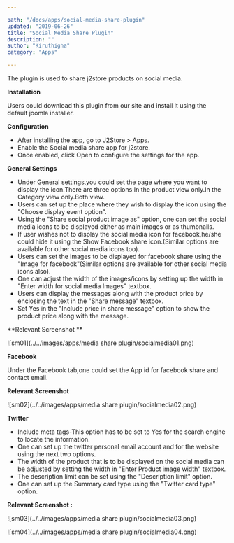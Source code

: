 ```yaml
---

path: "/docs/apps/social-media-share-plugin"
updated: "2019-06-26"
title: "Social Media Share Plugin"
description: ""
author: "Kiruthigha"
category: "Apps"

---
```



The plugin is used to share j2store products on social media.

**Installation**

Users could download this plugin from our site and install it using the default joomla installer.

**Configuration**

* After installing the app, go to J2Store > Apps.
* Enable the Social media share app for j2store.
* Once enabled, click Open to configure the settings for the app.

**General Settings**

* Under General settings,you could set the page where you want to display the icon.There are three options:In the product view only.In the Category view only.Both view.
* Users can set up the place where they wish to display the icon using the "Choose display event option".
* Using the "Share social product image as" option, one can set the social media icons to be displayed either as main images or as thumbnails.
* If user wishes not to display the social media icon for facebook,he/she could hide it using the Show Facebook share icon.(Similar options are available for other social media icons too).
* Users can set the images to be displayed for facebook share using the "Image for facebook"(Similar options are available for other social media icons also).
* One can adjust the width of the images/icons by setting up the width in "Enter width for social media Images" textbox.
* Users can display the messages along with the product price by enclosing the text in the "Share message" textbox.
* Set Yes in the "Include price in share message" option to show the product price along with the message.

**Relevant Screenshot **

![sm01](../../images/apps/media share plugin/socialmedia01.png)

**Facebook**

Under the Facebook tab,one could set the App id for facebook share and contact email.

**Relevant Screenshot**

![sm02](../../images/apps/media share plugin/socialmedia02.png)


**Twitter**

* Include meta tags-This option has to be set to Yes for the search engine to locate the information.
* One can set up the twitter personal email account and for the website using the next two options.
* The width of the product that is to be displayed on the social media can be adjusted by setting the width in "Enter Product image width" textbox.
* The description limit can be set using the "Description limit" option.
* One can set up the Summary card type using the "Twitter card type" option.

**Relevant Screenshot :**

![sm03](../../images/apps/media share plugin/socialmedia03.png)

![sm04](../../images/apps/media share plugin/socialmedia04.png)